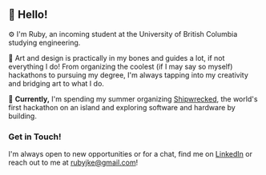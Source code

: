 ## 👋 Hello!

⚙️ I'm Ruby, an incoming student at the University of British Columbia studying engineering. 

🎨 Art and design is practically in my bones and guides a lot, if not everything I do! 
From organizing the coolest (if I may say so myself) hackathons to pursuing my degree, I'm always tapping into my creativity and bridging art to what I do. 

🌱 **Currently,** I'm spending my summer organizing [Shipwrecked](https://shipwrecked.hackclub.com/), the world's first hackathon on an island and exploring software and hardware by building.

### Get in Touch!
I'm always open to new opportunities or for a chat, find me on [LinkedIn](https://www.linkedin.com/in/ruby-ke/) or reach out to me at rubyjke@gmail.com!
<!--
**rubyjke/rubyjke** is a ✨ _special_ ✨ repository because its `README.md` (this file) appears on your GitHub profile.

Here are some ideas to get you started:

- 🔭 I’m currently working on ...
- 🌱 I’m currently learning ...
- 👯 I’m looking to collaborate on ...
- 🤔 I’m looking for help with ...
- 💬 Ask me about ...
- 📫 How to reach me: ...
- 😄 Pronouns: ...
- ⚡ Fun fact: ...
-->
